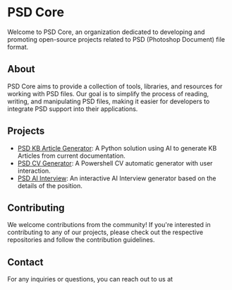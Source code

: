 # PSD Core

Welcome to PSD Core, an organization dedicated to developing and promoting open-source projects related to PSD (Photoshop Document) file format.

## About

PSD Core aims to provide a collection of tools, libraries, and resources for working with PSD files. Our goal is to simplify the process of reading, writing, and manipulating PSD files, making it easier for developers to integrate PSD support into their applications.

## Projects

- [PSD KB Article Generator](https://github.com/psdcore/kbgenerator): A Python solution using AI to generate KB Articles from current documentation.
- [PSD CV Generator](https://github.com/psdcore/cvgenerator): A Powershell CV automatic generator with user interaction.
- [PSD AI Interview](https://github.com/psdcore/interviewai): An interactive AI Interview generator based on the details of the position.

## Contributing

We welcome contributions from the community! If you're interested in contributing to any of our projects, please check out the respective repositories and follow the contribution guidelines.

## Contact

For any inquiries or questions, you can reach out to us at 
